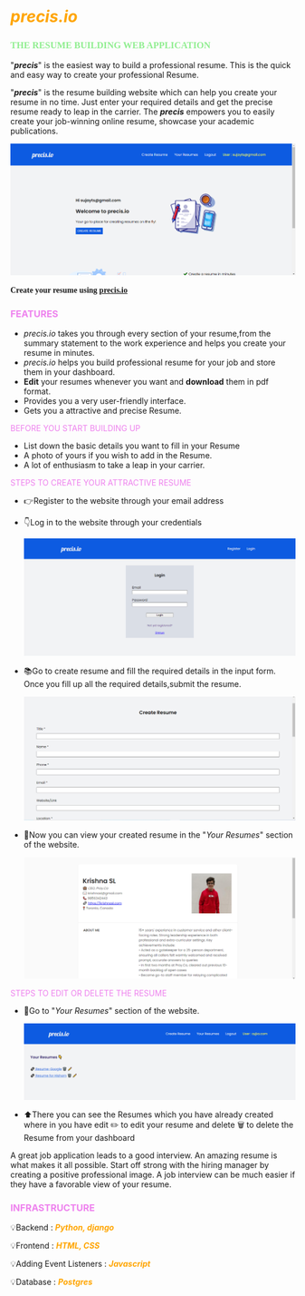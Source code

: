 # <span style="color:orange"> **_precis.io_** </span>

### <span style="font-family:Oswald"><span style="color:LIGHTGREEN"> THE RESUME BUILDING WEB APPLICATION</span>

"**_precis_**" is the easiest way to build a professional resume. This is the quick and easy way to create your professional Resume.

"**_precis_**" is the resume building website which can help you create your resume in no time. Just enter your required details and get the precise resume ready to leap in the carrier. The **_precis_** empowers you to easily create your job-winning online resume, showcase your academic publications.

![Home Page](./static/img/homepage.png)

<span style="font-family:Times New Roman">**Create your resume using [precis.io]()** </span>

### <span style="color:violet">FEATURES</span>

- _precis.io_ takes you through every section of your resume,from the summary statement to the work experience and helps you create your resume in minutes.
- _precis.io_ helps you build professional resume for your job and store them in your dashboard.
- **Edit** your resumes whenever you want and **download** them in pdf format.
- Provides you a very user-friendly interface.
- Gets you a attractive and precise Resume.

<span style="color:violet"> BEFORE YOU START BUILDING UP </span>

- List down the basic details you want to fill in your Resume
- A photo of yours if you wish to add in the Resume.
- A lot of enthusiasm to take a leap in your carrier.

<span style="color:violet">STEPS TO CREATE YOUR ATTRACTIVE RESUME </span>

- 👉Register to the website through your email address

- 👇Log in to the website through your credentials

  ![Login page](./static/img/login.png)

- 📚Go to create resume and fill the required details in the input form. Once you fill up all the required details,submit the resume.

  ![Create Resume form](./static/img/createResume.png)

- 👀Now you can view your created resume in the "_Your Resumes_" section of the website.

  ![Resume page](./static/img/resume.png)

<span style="color:violet">STEPS TO EDIT OR DELETE THE RESUME</span>

- 📝Go to "_Your Resumes_" section of the website.

  ![Your resumes page](./static/img/yourResumes.png)

- ⬆️There you can see the Resumes which you have already created where in you have edit ✏️ to edit your resume and delete 🗑 to delete the Resume from your dashboard

A great job application leads to a good interview. An amazing resume is what makes it all possible. Start off strong with the hiring manager by creating a positive professional image. A job interview can be much easier if they have a favorable view of your resume.

### <span style="color:violet">INFRASTRUCTURE</span>

💡Backend : <span style="color:orange">**_Python, django_**</span>

💡Frontend : <span style="color:orange">**_HTML, CSS_**</span>

💡Adding Event Listeners : <span style="color:orange">**_Javascript_**</span>

💡Database : <span style="color:orange">**_Postgres_**</span>
